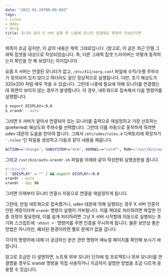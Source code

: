 ```yaml
---
date: "2012-01-29T00:00:00Z"
tags:
- Linux
- Udev
- Xorg
title: 모니터 없이 X 서버 실행 후 나중에 모니터 연결해도 화면이 안보인다면
---
```


제목이 조금 길지만, 이 글의 내용은 제목 그대로입니다. (참고로, 이 글은 최근 인텔 그래픽 칩셋을 대상으로 작성되었습니다. 즉, 다른 그래픽 칩셋 드라이버는 어떻게 동작하는지 확인을 안 해 보았다는 의미입니다)

요즘 X 서버는 연결된 모니터가 없고, `/etc/X11/xorg.conf` 파일에 수직/수평 주파수가 정의되어 있지 않다고 하더라도 일단 정상적으로 실행됩니다. 다만, 초기 해상도가 320x200 처럼 매우 작을 수 있습니다. 그런데 나중에 필요에 의해 모니터를 연결했는데 화면이 보이지 않는 경우가 발생합니다. 이 경우, 네트웍으로 접속해서 다음 명령어를 실행합니다.

```sh
$ export DISPLAY=:0.0
$ xrandr --auto
```

그러면 X 서버가 알아서 연결되어 있는 모니터를 출력으로 재설정하고 가장 선호하는(preferred) 해상도와 주파수를 선택합니다. 그런데 이를 자동으로 동작하게 하려면 udev 데몬의 도움을 받아야 합니다. 그래서 `/etc/udev/rules.d` 디렉토리에 확장자가 `'.rules'`인 파일을 생성하고 다음과 같이 내용을 채웁니다.

```sh
ACTION=="change", SUBSYSTEM=="drm", KERNEL=="card*", RUN+="/usr/bin/auto-xrandr.sh"
```

그리고 `/usr/bin/auto-xrandr.sh` 파일을 아래와 같이 작성한뒤 실행권한을 줍니다.

```sh
#!/bin/sh
[ "$DISPLAY" = "" ] && export DISPLAY=:0.0
xrandr --auto
xrandr --dpi 96
```

그러면 이제부터 모니터 연결시 자동으로 연결을 재설정하게 됩니다.

그런데, 만일 네트웍으로 접속했거나, udev 데몬에 의해 실행되는 경우 X 서버 인증이 안된 계정이라며 `xrandr` 명령이 실행이 거부됩니다. 이를 제대로 처리하려면 복잡한 인증 과정이 필요한데, 이를 쉽게 처리하려면 그냥 X 서버 시작할때 자동으로 실행되는 초기화 스크립트에 `'xhost +'` 명령어를 주면 인증을 무시하게 됩니다. 물론 보안상 좋은 방법은 아니지만, 폐쇠된 환경이라면 별로 문제가 없을 겁니다.

각각의 명령어에 대해 더 궁금하신 분은 관련 명령어 매뉴얼 페이지를 확인해 보시기 바랍니다.

참고로 조금만 더 설명하면, 노트북 외부 모니터 단자에 빔 프로젝트나 외부 모니터를 연결했을 경우도 xrandr 명령을 직접 사용하거나 지금까지 설명한 방법을 조금 다르게 응용할 수 있습니다.
